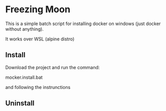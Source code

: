 # Freezing Moon

This is a simple batch script for installing docker on windows (just docker without anything).

It works over WSL (alpine distro)

## Install

Download the project and run the command:

mocker.install.bat

and following the instrunctions

## Uninstall
